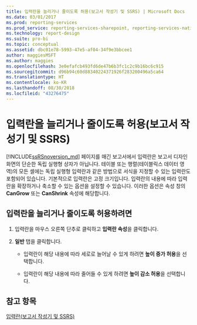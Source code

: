 ```yaml
---
title: 입력란을 늘리거나 줄이도록 허용(보고서 작성기 및 SSRS) | Microsoft Docs
ms.date: 03/01/2017
ms.prod: reporting-services
ms.prod_service: reporting-services-sharepoint, reporting-services-native
ms.technology: report-design
ms.suite: pro-bi
ms.topic: conceptual
ms.assetid: dbc01e78-5993-47e5-af04-34f9e3bbcee1
author: maggiesMSFT
ms.author: maggies
ms.openlocfilehash: 3e0efafcb493fd6de47b6b3fc1c2c9b16bc6c915
ms.sourcegitcommit: d96b94c60d88340224371926f283200496a5ca64
ms.translationtype: HT
ms.contentlocale: ko-KR
ms.lasthandoff: 08/30/2018
ms.locfileid: "43276475"
---
```

# <a name="allow-a-text-box-to-grow-or-shrink-report-builder-and-ssrs"></a>입력란을 늘리거나 줄이도록 허용(보고서 작성기 및 SSRS)
  [!INCLUDE[ssRSnoversion_md](../../includes/ssrsnoversion-md.md)] 페이지를 매긴 보고서에서 입력란은 보고서 디자인 화면의 단순한 독립 실행형 상자가 아닙니다. 테이블 또는 행렬(테이블릭스 데이터 영역)의 모든 셀에는 독립 실행형 입력란과 같은 방법으로 서식을 지정할 수 있는 입력란도 포함되어 있습니다. 기본적으로 입력란은 고정 크기입니다. 입력란의 내용에 따라 입력란을 확장하거나 축소할 수 있는 옵션을 설정할 수 있습니다. 이러한 옵션은 속성 창의 **CanGrow** 또는 **CanShrink** 속성에 해당합니다.  
  
## <a name="to-allow-a-text-box-to-grow-or-shrink"></a>입력란을 늘리거나 줄이도록 허용하려면  
  
1.  입력란을 마우스 오른쪽 단추로 클릭하고 **입력란 속성**을 클릭합니다.  
  
2.  **일반** 탭을 클릭합니다.  
  
    -   입력란이 해당 내용에 따라 세로로 늘어날 수 있게 하려면 **높이 증가 허용**을 선택합니다.  
  
    -   입력란이 해당 내용에 따라 줄어들 수 있게 하려면 **높이 감소 허용**을 선택합니다.  
  
## <a name="see-also"></a>참고 항목  
 [입력란&#40;보고서 작성기 및 SSRS&#41;](../../reporting-services/report-design/text-boxes-report-builder-and-ssrs.md)  
  
  
